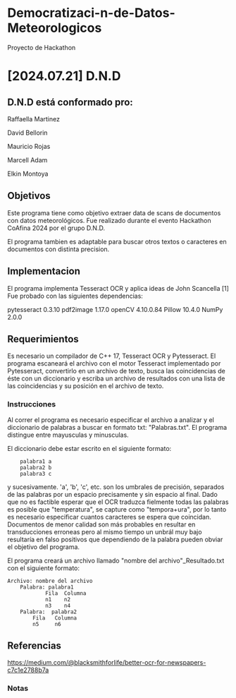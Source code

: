 # Democratizaci-n-de-Datos-Meteorologicos
Proyecto de Hackathon
#  [2024.07.21]	D.N.D
##	D.N.D está conformado pro:
Raffaella Martinez

David Bellorin

Mauricio Rojas

Marcell Adam

Elkin Montoya
##	Objetivos
Este programa tiene como objetivo extraer data de scans de documentos con datos meteorológicos. Fue realizado durante el evento Hackathon CoAfina 2024 por el grupo D.N.D.

El programa tambien es adaptable para buscar otros textos o caracteres en documentos con distinta precision.

##	Implementacion
El programa implementa Tesseract OCR y aplica ideas de John Scancella [1]
Fue probado con las siguientes dependencias:

  pytesseract  0.3.10 
  pdf2image    1.17.0 
  openCV       4.10.0.84 
  Pillow       10.4.0 
  NumPy        2.0.0
	
##	Requerimientos
Es necesario un compilador de C++ 17, Tesseract OCR y Pytesseract. El programa escaneará el archivo con el motor Tesseract implementado por Pytesseract, convertirlo en un archivo de texto, busca las coincidencias de éste con un diccionario y escriba un archivo de resultados con una lista de las coincidencias y su posición en el archivo de texto.

### Instrucciones

Al correr el programa es necesario especificar el archivo a analizar y el diccionario de palabras a buscar en formato txt: "Palabras.txt". El programa distingue entre mayusculas y minusculas.

El diccionario debe estar escrito en el siguiente formato:

		palabra1 a
		palabra2 b
		palabra3 c
  
y sucesivamente. 'a', 'b', 'c', etc. son los umbrales de precisión, separados de las palabras por un espacio precisamente y sin espacio al final. Dado que no es factible esperar que el OCR traduzca fielmente todas las palabras es posible que "temperatura", se capture como "tempora+ura", por lo tanto es necesario especificar cuantos caracteres se espera que coincidan. Documentos de menor calidad son más probables en resultar en transducciones erroneas pero al mismo tiempo un unbrál muy bajo resultaría en falso positivos que dependiendo de la palabra pueden obviar el objetivo del programa. 

El programa creará un archivo llamado "nombre del archivo"_Resultado.txt con el siguiente formato:

	Archivo: nombre del archivo
		Palabra: palabra1
	    		Fila  Columna
        		n1    n2
       			n3    n4
  		Palabra:  palabra2
			Fila   Columna
			n5     n6   

##	Referencias

https://medium.com/@blacksmithforlife/better-ocr-for-newspapers-c7c1e2788b7a

### Notas


